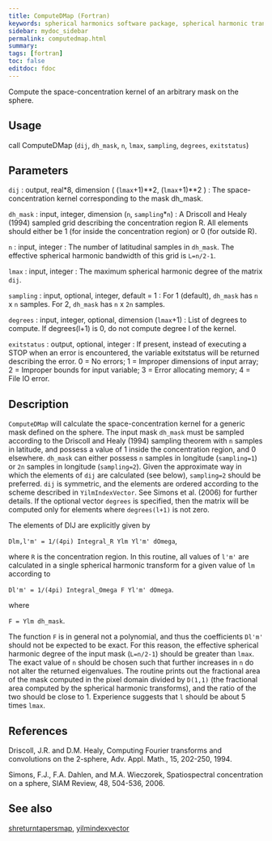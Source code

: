 ```yaml
---
title: ComputeDMap (Fortran)
keywords: spherical harmonics software package, spherical harmonic transform, legendre functions, multitaper spectral analysis, fortran, Python, gravity, magnetic field
sidebar: mydoc_sidebar
permalink: computedmap.html
summary:
tags: [fortran]
toc: false
editdoc: fdoc
---
```


Compute the space-concentration kernel of an arbitrary mask on the sphere.

## Usage

call ComputeDMap (`dij`, `dh_mask`, `n`, `lmax`, `sampling`, `degrees`, `exitstatus`)

## Parameters

`dij` : output, real\*8, dimension ( (`lmax`+1)\*\*2, (`lmax`+1)\*\*2 )
:   The space-concentration kernel corresponding to the mask dh_mask.

`dh_mask` : input, integer, dimension (`n`, `sampling`\*`n`)
:   A Driscoll and Healy (1994) sampled grid describing the concentration region R. All elements should either be 1 (for inside the concentration region) or 0 (for outside R).

`n` : input, integer
:   The number of latitudinal samples in `dh_mask`. The effective spherical harmonic bandwidth of this grid is `L=n/2-1`.

`lmax` : input, integer
:   The maximum spherical harmonic degree of the matrix `dij`.

`sampling` : input, optional, integer, default = 1
:   For 1 (default), `dh_mask` has `n` x `n` samples. For 2, `dh_mask` has `n` x `2n` samples.

`degrees` : input, integer, optional, dimension (`lmax`+1)
:   List of degrees to compute. If degrees(l+1) is 0, do not compute degree l of the kernel.

`exitstatus` : output, optional, integer
:   If present, instead of executing a STOP when an error is encountered, the variable exitstatus will be returned describing the error. 0 = No errors; 1 = Improper dimensions of input array; 2 = Improper bounds for input variable; 3 = Error allocating memory; 4 = File IO error.

## Description

`ComputeDMap` will calculate the space-concentration kernel for a generic mask defined on the sphere. The input mask `dh_mask` must be sampled according to the Driscoll and Healy (1994) sampling theorem with `n` samples in latitude, and possess a value of 1 inside the concentration region, and 0 elsewhere. `dh_mask` can either possess `n` samples in longitude (`sampling=1`) or `2n` samples in longitude (`sampling=2`). Given the approximate way in which the elements of `dij` are calculated (see below), `sampling=2` should be preferred. `dij` is symmetric, and the elements are ordered according to the scheme described in `YilmIndexVector`. See Simons et al. (2006) for further details. If the optional vector `degrees` is specified, then the matrix will be computed only for elements where `degrees(l+1)` is not zero.

The elements of DIJ are explicitly given by

`Dlm,l'm' = 1/(4pi) Integral_R Ylm Yl'm' dOmega`,

where `R` is the concentration region. In this routine, all values of `l'm'` are calculated in a single spherical harmonic transform for a given value of `lm` according to

`Dl'm' = 1/(4pi) Integral_Omega F Yl'm' dOmega`.

where

`F = Ylm dh_mask`.

The function `F` is in general not a polynomial, and thus the coefficients `Dl'm'` should not be expected to be exact. For this reason, the effective spherical harmonic degree of the input mask (`L=n/2-1`) should be greater than `lmax`. The exact value of `n` should be chosen such that further increases in `n` do not alter the returned eigenvalues. The routine prints out the fractional area of the mask computed in the pixel domain divided by `D(1,1)` (the fractional area computed by the spherical harmonic transforms), and the ratio of the two should be close to 1. Experience suggests that `l` should be about 5 times `lmax`.

## References

Driscoll, J.R. and D.M. Healy, Computing Fourier transforms and convolutions on the 2-sphere, Adv. Appl. Math., 15, 202-250, 1994.

Simons, F.J., F.A. Dahlen, and M.A. Wieczorek, Spatiospectral concentration on a sphere, SIAM Review, 48, 504-536, 2006.

## See also

[shreturntapersmap](shreturntapersmap.html), [yilmindexvector](yilmindexvector.html)

